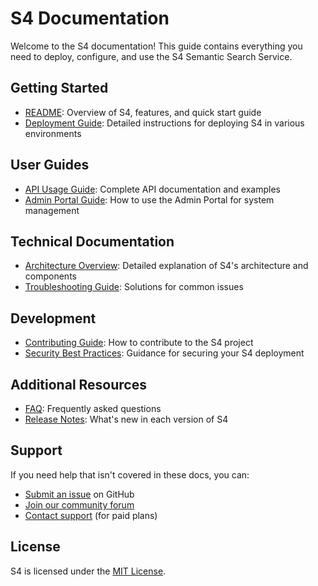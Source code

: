 # S4 Documentation

Welcome to the S4 documentation! This guide contains everything you need to deploy, configure, and use the S4 Semantic Search Service.

## Getting Started

- [README](../README.md): Overview of S4, features, and quick start guide
- [Deployment Guide](DEPLOYMENT.md): Detailed instructions for deploying S4 in various environments

## User Guides

- [API Usage Guide](API_USAGE.md): Complete API documentation and examples
- [Admin Portal Guide](ADMIN_PORTAL.md): How to use the Admin Portal for system management

## Technical Documentation

- [Architecture Overview](ARCHITECTURE.md): Detailed explanation of S4's architecture and components
- [Troubleshooting Guide](TROUBLESHOOTING.md): Solutions for common issues

## Development

- [Contributing Guide](CONTRIBUTING.md): How to contribute to the S4 project
- [Security Best Practices](SECURITY.md): Guidance for securing your S4 deployment

## Additional Resources

- [FAQ](FAQ.md): Frequently asked questions
- [Release Notes](RELEASE_NOTES.md): What's new in each version of S4

## Support

If you need help that isn't covered in these docs, you can:

- [Submit an issue](https://github.com/your-org/s4/issues) on GitHub
- [Join our community forum](https://community.your-org.com/s4)
- [Contact support](mailto:support@your-org.com) (for paid plans)

## License

S4 is licensed under the [MIT License](../LICENSE). 